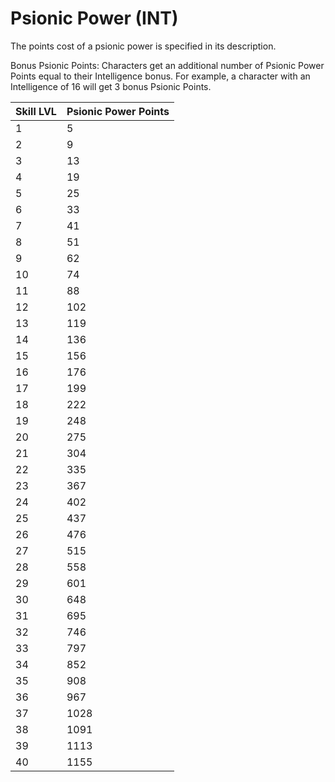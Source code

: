 # Psionic Power (INT)

The points cost of a psionic power is specified in its description.

Bonus Psionic Points: Characters get an additional number of Psionic Power Points equal to their Intelligence bonus. For example, a character with an Intelligence of 16 will get 3 bonus Psionic Points.

| Skill LVL | Psionic Power Points |
| --- | --- |
| 1 | 5
| 2 | 9
| 3 | 13
| 4 | 19
| 5 | 25
| 6 | 33
| 7 | 41
| 8 | 51
| 9 | 62
| 10 | 74
| 11 | 88
| 12 | 102
| 13 | 119
| 14 | 136
| 15 | 156
| 16 | 176
| 17 | 199
| 18 | 222
| 19 | 248
| 20 | 275
| 21 | 304
| 22 | 335
| 23 | 367
| 24 | 402
| 25 | 437
| 26 | 476
| 27 | 515
| 28 | 558
| 29 | 601
| 30 | 648
| 31 | 695
| 32 | 746
| 33 | 797
| 34 | 852
| 35 | 908
| 36 | 967
| 37 | 1028
| 38 | 1091
| 39 | 1113
| 40 | 1155
